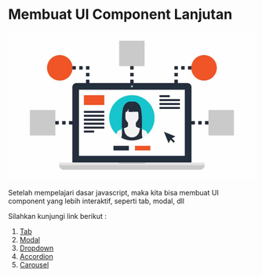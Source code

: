 # Membuat UI Component Lanjutan

![ui component lanjutan](ui.jpg)

Setelah mempelajari dasar javascript, maka kita bisa membuat UI component yang lebih interaktif, seperti tab, modal, dll

Silahkan kunjungi link berikut :

1. [Tab](https://www.w3schools.com/howto/howto_js_tabs.asp)
2. [Modal](https://www.w3schools.com/howto/howto_css_modals.asp)
3. [Dropdown](https://www.w3schools.com/howto/howto_js_dropdown.asp)
4. [Accordion](https://www.w3schools.com/howto/howto_js_accordion.asp)
5. [Carousel](https://www.w3schools.com/howto/howto_js_slideshow.asp)

